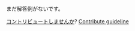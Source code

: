 
まだ解答例がないです。

[コントリビュートしませんか](https://github.com/BFEdev/BFE.dev-solutions/blob/main/problem/implement-a-queue-by-using-stack_ja.md)?  [Contribute guideline](https://github.com/BFEdev/BFE.dev-solutions#how-to-contribute)
